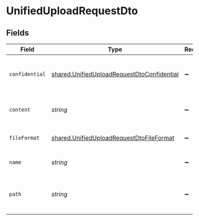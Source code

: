 # UnifiedUploadRequestDto


## Fields

| Field                                                                                                           | Type                                                                                                            | Required                                                                                                        | Description                                                                                                     | Example                                                                                                         |
| --------------------------------------------------------------------------------------------------------------- | --------------------------------------------------------------------------------------------------------------- | --------------------------------------------------------------------------------------------------------------- | --------------------------------------------------------------------------------------------------------------- | --------------------------------------------------------------------------------------------------------------- |
| `confidential`                                                                                                  | [shared.UnifiedUploadRequestDtoConfidential](../../../sdk/models/shared/unifieduploadrequestdtoconfidential.md) | :heavy_minus_sign:                                                                                              | The confidentiality level of the file to be uploaded                                                            |                                                                                                                 |
| `content`                                                                                                       | *string*                                                                                                        | :heavy_minus_sign:                                                                                              | The base64 encoded content of the file to upload                                                                | VGhpcyBpc24ndCByZWFsbHkgYSBzYW1wbGUgZmlsZSwgYnV0IG5vIG9uZSB3aWxsIGV2ZXIga25vdyE                                 |
| `fileFormat`                                                                                                    | [shared.UnifiedUploadRequestDtoFileFormat](../../../sdk/models/shared/unifieduploadrequestdtofileformat.md)     | :heavy_minus_sign:                                                                                              | The file format of the file                                                                                     |                                                                                                                 |
| `name`                                                                                                          | *string*                                                                                                        | :heavy_minus_sign:                                                                                              | The filename of the file to upload                                                                              | weather-forecast                                                                                                |
| `path`                                                                                                          | *string*                                                                                                        | :heavy_minus_sign:                                                                                              | The location, category or path for the file to be uploaded to                                                   | reports or /path/to/file                                                                                        |
